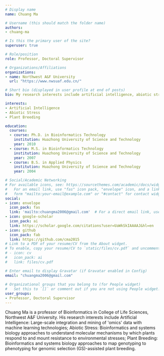 ```yaml
---
# Display name
name: Chuang Ma

# Username (this should match the folder name)
authors:
- chuang-ma

# Is this the primary user of the site?
superuser: true

# Role/position
role: Professor, Doctoral Supervisor

# Organizations/Affiliations
organizations:
- name: Northwest A&F University
  url: "https://www.nwsuaf.edu.cn/"

# Short bio (displayed in user profile at end of posts)
bio: My research interests include artificial intelligence, abiotic stress and plant breeding.

interests:
- Artificial Intelligence
- Abiotic Stress
- Plant Breeding

education:
  courses:
  - course: Ph.D. in Bioinformatics Technology
    institution: Huazhong University of Science and Technology
    year: 2010
  - course: M.S. in Bioinformatics Technology
    institution: Huazhong University of Science and Technology
    year: 2007
  - course: B.S. in Applied Physics
    institution: Huazhong University of Science and Technology
    year: 2004

# Social/Academic Networking
# For available icons, see: https://sourcethemes.com/academic/docs/widgets/#icons
#   For an email link, use "fas" icon pack, "envelope" icon, and a link in the
#   form "mailto:your-email@example.com" or "#contact" for contact widget.
social:
- icon: envelope
  icon_pack: fas
  link: 'mailto:chuangma2006@gmail.com'  # For a direct email link, use "mailto:test@example.org".
- icon: google-scholar
  icon_pack: ai
  link: https://scholar.google.com/citations?user=UaWkSkIAAAAJ&hl=en
- icon: github
  icon_pack: fab
  link: https://github.com/cma2015
# Link to a PDF of your resume/CV from the About widget.
# To enable, copy your resume/CV to `static/files/cv.pdf` and uncomment the lines below.  
# - icon: cv
#   icon_pack: ai
#   link: files/cv.pdf

# Enter email to display Gravatar (if Gravatar enabled in Config)
email: "chuangma2006@gmail.com"
  
# Organizational groups that you belong to (for People widget)
#   Set this to `[]` or comment out if you are not using People widget.  
user_groups:
- Professor, Doctoral Supervisor
---
```


Chuang Ma is a professor of Bioinformatics in College of Life Sciences, Northwest A&F University. His research interests include Artificial Intelligence: Large-scale integration and mining of 'omics' data with machine learning technologies; Abiotic Stress: Bioinformatics and systems biology approaches to understand molecular mechanisms by which plants respond to and mount resistance to environmental stresses; Plant Breeding: Bioinformatics and systems biology approaches to map genotyping to phenotyping for genomic selection (GS)-assisted plant breeding.

<!--
He leads a group of innovative researchers who conduct research on bioinformatics and systems biology in important plants, which are closely related to agricultural production.
-->
